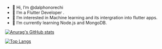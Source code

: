 - 👋 Hi, I’m @dalphonorechi
- 🌱 I’m a Flutter Developer .
- 👀 I’m interested in Machine learning and its intergration into flutter apps.
- 🌱 I’m currently learning Node.js and MongoDB.

<!---
dalphonorechi/dalphonorechi is a ✨ special ✨ repository because its `README.md` (this file) appears on your GitHub profile.
You can click the Preview link to take a look at your changes.
--->
[![Anurag's GitHub stats](https://github-readme-stats.vercel.app/api?username=dalphonorechi&show_icons=true&theme=onedark)](https://github.com/anuraghazra/github-readme-stats)

[![Top Langs](https://github-readme-stats.vercel.app/api/top-langs/?username=dalphonorechi)](https://github.com/anuraghazra/github-readme-stats)
